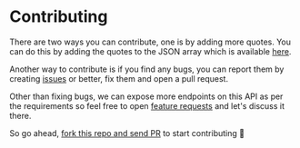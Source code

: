 # Contributing

There are two ways you can contribute, one is by adding more quotes. You can do this by adding the quotes to the JSON array which is available [here]((./data/quotes.json)).

Another way to contribute is if you find any bugs, you can report them by creating [issues](https://github.com/AkashRajpurohit/the-office-quotes-api/issues/new?template=bug_report.md) or better, fix them and open a pull request.

Other than fixing bugs, we can expose more endpoints on this API as per the requirements so feel free to open [feature requests](https://github.com/AkashRajpurohit/the-office-quotes-api/issues/new?template=feature_request.md) and let's discuss it there.

So go ahead, [fork this repo and send PR](https://docs.github.com/en/pull-requests/collaborating-with-pull-requests/proposing-changes-to-your-work-with-pull-requests/creating-a-pull-request-from-a-fork) to start contributing 🍻